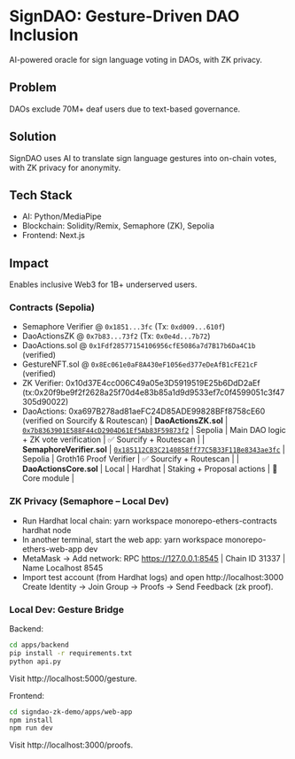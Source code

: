 # SignDAO: Gesture-Driven DAO Inclusion
AI-powered oracle for sign language voting in DAOs, with ZK privacy.

## Problem
DAOs exclude 70M+ deaf users due to text-based governance.

## Solution
SignDAO uses AI to translate sign language gestures into on-chain votes, with ZK privacy for anonymity.

## Tech Stack
- AI: Python/MediaPipe
- Blockchain: Solidity/Remix, Semaphore (ZK), Sepolia
- Frontend: Next.js

## Impact
Enables inclusive Web3 for 1B+ underserved users.

### Contracts (Sepolia)

- Semaphore Verifier @ `0x1851...3fc` (Tx: `0xd009...610f`)
- DaoActionsZK @ `0x7b83...73f2` (Tx: `0x0e4d...7b72`)
- DaoActions.sol @ `0x1Fdf28577154106956cfE5086a7d7B17b6Da4C1b` (verified)
- GestureNFT.sol @ `0x8Ec061e0aF8A430eF1056ed377eDeAfB1cFE21cF` (verified)
- ZK Verifier: 0x10d37E4cc006C49a05e3D5919519E25b6DdD2aEf (tx:0x20f9be9f2f2628a25f70d4e83b85a1d9d9533ef7c0f4599051c3f47305d90022)
- DaoActions: 0xa697B278ad81aeFC24D85ADE99828BFf8758cE60
  (verified on Sourcify & Routescan)
| **DaoActionsZK.sol** | [`0x7b8363901E588F44cD2904D61Ef5Ab83F59873f2`](https://testnet.routescan.io/address/0x7b8363901E588F44cD2904D61Ef5Ab83F59873f2/contract/11155111/code) | Sepolia | Main DAO logic + ZK vote verification | ✅ Sourcify + Routescan |
| **SemaphoreVerifier.sol** | [`0x185112CB3C2140858ff77C5B33F11Be8343ae3fc`](https://testnet.routescan.io/address/0x185112CB3C2140858ff77C5B33F11Be8343ae3fc/contract/11155111/code) | Sepolia | Groth16 Proof Verifier | ✅ Sourcify + Routescan |
| **DaoActionsCore.sol** | Local | Hardhat | Staking + Proposal actions | 🧩 Core module |


### ZK Privacy (Semaphore – Local Dev)
- Run Hardhat local chain:
  yarn workspace monorepo-ethers-contracts hardhat node
- In another terminal, start the web app:
  yarn workspace monorepo-ethers-web-app dev
- MetaMask → Add network:
  RPC https://127.0.0.1:8545  | Chain ID 31337 | Name Localhost 8545
- Import test account (from Hardhat logs) and open http://localhost:3000
  Create Identity → Join Group → Proofs → Send Feedback (zk proof).

### Local Dev: Gesture Bridge
Backend:
```bash
cd apps/backend
pip install -r requirements.txt
python api.py
```
Visit http://localhost:5000/gesture.

Frontend:
```bash
cd signdao-zk-demo/apps/web-app
npm install
npm run dev
```
Visit http://localhost:3000/proofs.
